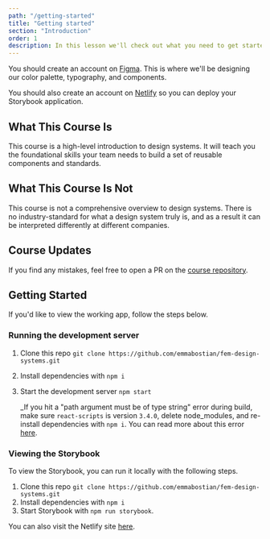 ```yaml
---
path: "/getting-started"
title: "Getting started"
section: "Introduction"
order: 1
description: In this lesson we'll check out what you need to get started.
---
```


You should create an account on [Figma](https://www.figma.com/). This is where we'll be designing our color palette, typography, and components.

You should also create an account on [Netlify](https://www.netlify.com/) so you can deploy your Storybook application.

## What This Course Is

This course is a high-level introduction to design systems. It will teach you the foundational skills your team needs to build a set of reusable components and standards.

## What This Course Is Not

This course is not a comprehensive overview to design systems. There is no industry-standard for what a design system truly is, and as a result it can be interpreted differently at different companies.

## Course Updates

If you find any mistakes, feel free to open a PR on the [course repository](https://github.com/emmabostian/fem-design-systems).

## Getting Started

If you'd like to view the working app, follow the steps below.

### Running the development server

1. Clone this repo `git clone https://github.com/emmabostian/fem-design-systems.git`
2. Install dependencies with `npm i`
3. Start the development server `npm start`

   \_If you hit a "path argument must be of type string" error during build, make sure `react-scripts` is version `3.4.0`, delete node_modules, and re-install dependencies with `npm i`. You can read more about this error [here](https://github.com/facebook/create-react-app/issues/8490).

### Viewing the Storybook

To view the Storybook, you can run it locally with the following steps.

1. Clone this repo `git clone https://github.com/emmabostian/fem-design-systems.git`
2. Install dependencies with `npm i`
3. Start Storybook with `npm run storybook`.

You can also visit the Netlify site [here](https://fem-design-systems-storybook.netlify.com/?path=/story/buttons--primary).

